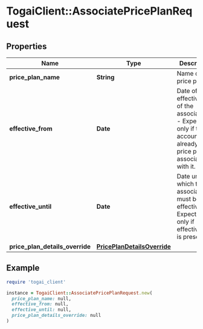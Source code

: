 # TogaiClient::AssociatePricePlanRequest

## Properties

| Name | Type | Description | Notes |
| ---- | ---- | ----------- | ----- |
| **price_plan_name** | **String** | Name of the price plan |  |
| **effective_from** | **Date** | Date of effectiveness of the association. - Expected only if the account already has a price plan associated with it.  |  |
| **effective_until** | **Date** | Date until which the association must be effective. - Expected only if effectiveFrom is present.  |  |
| **price_plan_details_override** | [**PricePlanDetailsOverride**](PricePlanDetailsOverride.md) |  | [optional] |

## Example

```ruby
require 'togai_client'

instance = TogaiClient::AssociatePricePlanRequest.new(
  price_plan_name: null,
  effective_from: null,
  effective_until: null,
  price_plan_details_override: null
)
```

